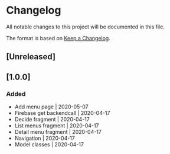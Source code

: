 # Changelog
All notable changes to this project will be documented in this file.

The format is based on [Keep a Changelog](https://keepachangelog.com/en/1.0.0/).

## [Unreleased]
## [1.0.0]
### Added
- Add menu page | 2020-05-07
- Firebase get backendcall | 2020-04-17
- Decide fragment | 2020-04-17
- List menus fragment | 2020-04-17
- Detail menu fragment | 2020-04-17
- Navigation | 2020-04-17
- Model classes | 2020-04-17

